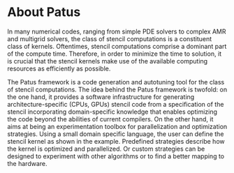 # About Patus

In many numerical codes, ranging from simple PDE solvers to complex AMR and multigrid solvers, the class of stencil computations is a constituent class of kernels. Oftentimes, stencil computations comprise a dominant part of the compute time. Therefore, in order to minimize the time to solution, it is crucial that the stencil kernels make use of the available computing resources as efficiently as possible.

The Patus framework is a code generation and autotuning tool for the class of stencil computations. The idea behind the Patus framework is twofold: on the one hand, it provides a software infrastructure for generating architecture-specific (CPUs, GPUs) stencil code from a specification of the stencil incorporating domain-specific knowledge that enables optimizing the code beyond the abilities of current compilers. On the other hand, it aims at being an experimentation toolbox for parallelization and optimization strategies. Using a small domain specific language, the user can define the stencil kernel as shown in the example. Predefined strategies describe how the kernel is optimized and parallelized. Or custom strategies can be designed to experiment with other algorithms or to find a better mapping to the hardware.
